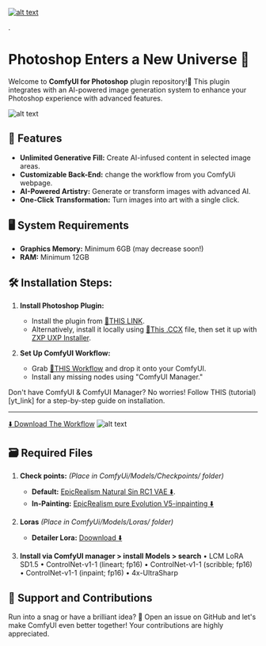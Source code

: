
[![alt text](https://lh3.googleusercontent.com/u/0/drive-viewer/AKGpihbG2dR-tUj_B0WPuYVVKeZrtStsc3Jg3yv1VZ_1ciKFprJa3o_t58RWUYHilaDjyskBA8XIWHcdHFIjzgSuYcOKowz9m09Xvdw=w1910-h982-rw-v1)](https://www.youtube.com/watch?v=JwLbnO4px-E)

.


# Photoshop Enters a New Universe 🚀

Welcome to **ComfyUI for Photoshop** plugin repository!🎨 This plugin integrates with an AI-powered image generation system to enhance your Photoshop experience with advanced features.

![alt text](https://lh3.googleusercontent.com/u/0/drive-viewer/AKGpihbr7szq0BmtrEk-3SkNKdFaRYlcEFC4_Law4r7KEruYU5T6Sa6bJQeUQkE54QON8OLVBdfWODosSJSIeV-quonfS-9UbnvPSw=w1920-h990-rw-v1)

## 🌟 Features
- **Unlimited Generative Fill:** Create AI-infused content in selected image areas.
- **Customizable Back-End:** change the workflow from you ComfyUi webpage.
- **AI-Powered Artistry:** Generate or transform images with advanced AI.
- **One-Click Transformation:** Turn images into art with a single click.


## 🖥️ System Requirements
- **Graphics Memory:** Minimum 6GB (may decrease soon!)
- **RAM:** Minimum 12GB

## 🛠️ Installation Steps:

1. **Install Photoshop Plugin:**
   - Install the plugin from [🔗THIS LINK](https://adobe.com/go/cc_plugins_discover_plugin?pluginId=3e6d64e0&workflow=share).
   - Alternatively, install it locally using [📄This .CCX](https://drive.google.com/file/d/19VosX43Y2JyccLapXkmVWNZFks4G0REl/view?usp=sharing) file, then set it up with [ZXP UXP Installer](https://aescripts.com/learn/zxp-installer/).

2. **Set Up ComfyUI Workflow:**
   - Grab [📄THIS Workflow](https://openart.ai/workflows/lreWarJbqiYPcDXnD8hh) and drop it onto your ComfyUI.
   - Install any missing nodes using "ComfyUI Manager."

Don't have ComfyUI & ComfyUI Manager? No worries! Follow THIS (tutorial)[yt_link] for a step-by-step guide on installation.

---
[⬇️ Download The Workflow](https://openart.ai/workflows/lreWarJbqiYPcDXnD8hh)
![alt text](https://lh3.googleusercontent.com/u/0/drive-viewer/AKGpiha-JQSvBtjWVm2B1Dhki05hQOS6A_fB4sjzU95PXtilYByyNA7XzIvjdiKP-HZe473Ageu5kLcfmF4npOnS5NuOYkAFSI9EWX8=w1920-h990-rw-v1)

## 🗃️ Required Files

1. **Check points:** *(Place in ComfyUi/Models/Checkpoints/ folder)*
   - **Default:** [EpicRealism Natural Sin RC1 VAE ⬇️](https://civitai.com/api/download/models/143906?type=Model&format=SafeTensor&size=pruned&fp=fp16).
   - **In-Painting:** [EpicRealism pure Evolution V5-inpainting ⬇️](https://civitai.com/api/download/models/134361?type=Model&format=SafeTensor&size=pruned&fp=fp16)


2. **Loras** *(Place in ComfyUi/Models/Loras/ folder)*
   - **Detailer Lora:** [Doownload ⬇️](https://civitai.com/api/download/models/62833?type=Model&format=SafeTensors)


3. **Install via ComfyUI manager > install Models > search**
   •  LCM LoRA SD1.5
   •  ControlNet-v1-1 (lineart; fp16)
   •  ControlNet-v1-1 (scribble; fp16)
   •  ControlNet-v1-1 (inpaint; fp16)
   •  4x-UltraSharp



## 🤝 Support and Contributions
Run into a snag or have a brilliant idea? 🤔 Open an issue on GitHub and let's make ComfyUI even better together! Your contributions are highly appreciated.
